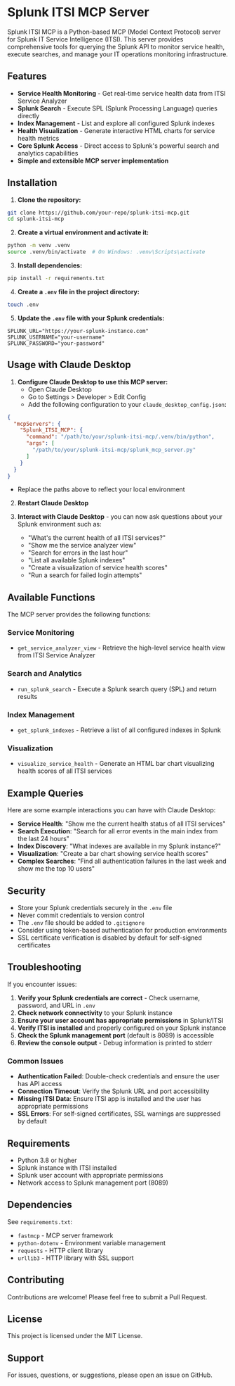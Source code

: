 # Splunk ITSI MCP Server

Splunk ITSI MCP is a Python-based MCP (Model Context Protocol) server for Splunk IT Service Intelligence (ITSI). This server provides comprehensive tools for querying the Splunk API to monitor service health, execute searches, and manage your IT operations monitoring infrastructure.

## Features

- **Service Health Monitoring** - Get real-time service health data from ITSI Service Analyzer
- **Splunk Search** - Execute SPL (Splunk Processing Language) queries directly
- **Index Management** - List and explore all configured Splunk indexes
- **Health Visualization** - Generate interactive HTML charts for service health metrics
- **Core Splunk Access** - Direct access to Splunk's powerful search and analytics capabilities
- **Simple and extensible MCP server implementation**

## Installation

1. **Clone the repository:**
```bash
git clone https://github.com/your-repo/splunk-itsi-mcp.git
cd splunk-itsi-mcp
```

2. **Create a virtual environment and activate it:**
```bash
python -m venv .venv
source .venv/bin/activate  # On Windows: .venv\Scripts\activate
```

3. **Install dependencies:**
```bash
pip install -r requirements.txt
```

4. **Create a `.env` file in the project directory:**
```bash
touch .env
```

5. **Update the `.env` file with your Splunk credentials:**
```
SPLUNK_URL="https://your-splunk-instance.com"
SPLUNK_USERNAME="your-username"
SPLUNK_PASSWORD="your-password"
```

## Usage with Claude Desktop

1. **Configure Claude Desktop to use this MCP server:**
   - Open Claude Desktop
   - Go to Settings > Developer > Edit Config
   - Add the following configuration to your `claude_desktop_config.json`:

```json
{
  "mcpServers": {
    "Splunk_ITSI_MCP": {
      "command": "/path/to/your/splunk-itsi-mcp/.venv/bin/python",
      "args": [
        "/path/to/your/splunk-itsi-mcp/splunk_mcp_server.py"
      ]
    }
  }
}
```

   - Replace the paths above to reflect your local environment

2. **Restart Claude Desktop**

3. **Interact with Claude Desktop** - you can now ask questions about your Splunk environment such as:
   - "What's the current health of all ITSI services?"
   - "Show me the service analyzer view"
   - "Search for errors in the last hour"
   - "List all available Splunk indexes"
   - "Create a visualization of service health scores"
   - "Run a search for failed login attempts"

## Available Functions

The MCP server provides the following functions:

### Service Monitoring
- `get_service_analyzer_view` - Retrieve the high-level service health view from ITSI Service Analyzer

### Search and Analytics
- `run_splunk_search` - Execute a Splunk search query (SPL) and return results

### Index Management
- `get_splunk_indexes` - Retrieve a list of all configured indexes in Splunk

### Visualization
- `visualize_service_health` - Generate an HTML bar chart visualizing health scores of all ITSI services

## Example Queries

Here are some example interactions you can have with Claude Desktop:

- **Service Health**: "Show me the current health status of all ITSI services"
- **Search Execution**: "Search for all error events in the main index from the last 24 hours"
- **Index Discovery**: "What indexes are available in my Splunk instance?"
- **Visualization**: "Create a bar chart showing service health scores"
- **Complex Searches**: "Find all authentication failures in the last week and show me the top 10 users"

## Security

- Store your Splunk credentials securely in the `.env` file
- Never commit credentials to version control
- The `.env` file should be added to `.gitignore`
- Consider using token-based authentication for production environments
- SSL certificate verification is disabled by default for self-signed certificates

## Troubleshooting

If you encounter issues:

1. **Verify your Splunk credentials are correct** - Check username, password, and URL in `.env`
2. **Check network connectivity** to your Splunk instance
3. **Ensure your user account has appropriate permissions** in Splunk/ITSI
4. **Verify ITSI is installed** and properly configured on your Splunk instance
5. **Check the Splunk management port** (default is 8089) is accessible
6. **Review the console output** - Debug information is printed to stderr

### Common Issues

- **Authentication Failed**: Double-check credentials and ensure the user has API access
- **Connection Timeout**: Verify the Splunk URL and port accessibility
- **Missing ITSI Data**: Ensure ITSI app is installed and the user has appropriate permissions
- **SSL Errors**: For self-signed certificates, SSL warnings are suppressed by default

## Requirements

- Python 3.8 or higher
- Splunk instance with ITSI installed
- Splunk user account with appropriate permissions
- Network access to Splunk management port (8089)

## Dependencies

See `requirements.txt`:
- `fastmcp` - MCP server framework
- `python-dotenv` - Environment variable management
- `requests` - HTTP client library
- `urllib3` - HTTP library with SSL support

## Contributing

Contributions are welcome! Please feel free to submit a Pull Request.

## License

This project is licensed under the MIT License.

## Support

For issues, questions, or suggestions, please open an issue on GitHub.
